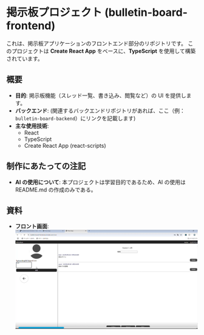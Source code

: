 # 掲示板プロジェクト (bulletin-board-frontend)

これは、掲示板アプリケーションのフロントエンド部分のリポジトリです。
このプロジェクトは **Create React App** をベースに、**TypeScript** を使用して構築されています。

## 概要

- **目的**: 掲示板機能（スレッド一覧、書き込み、閲覧など）の UI を提供します。
- **バックエンド**: (関連するバックエンドリポジトリがあれば、ここ（例：`bulletin-board-backend`）にリンクを記載します)
- **主な使用技術**:
  - React
  - TypeScript
  - Create React App (react-scripts)

## 制作にあたっての注記

- **AI の使用について**: 本プロジェクトは学習目的であるため、AI の使用は README.md の作成のみである。

## 資料

- **フロント画面**:
  ![フロント画面](documents/画面.png)

